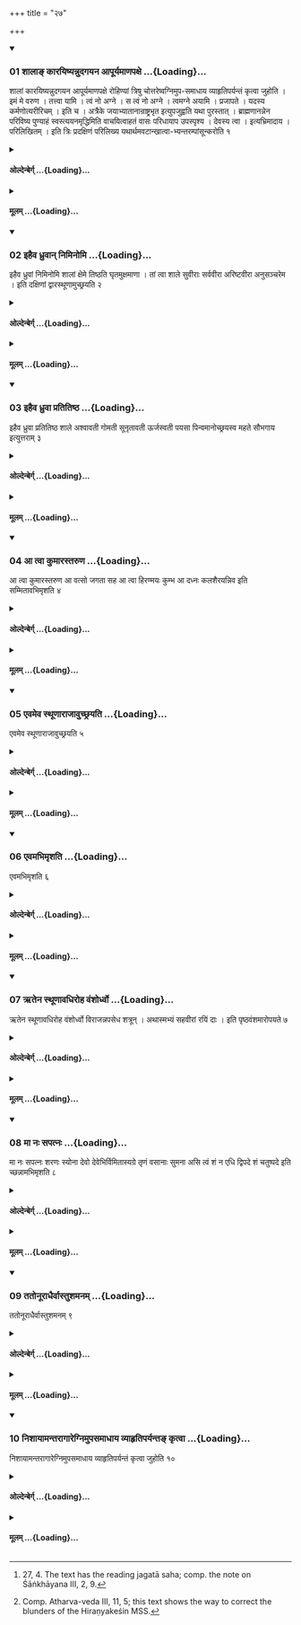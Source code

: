+++
title = "२७"

+++

<div class="js_include" includetitle="true" newlevelforh1="3" unfilled url="/vedAH_yajuH/taittirIyam/sUtram/hiraNyakeshI/gRhyam/vishvAsa-prastutiH/1/27/01_shAlA~N_kArayiShyannudagaya.md">
<details open><summary><h3>01 शालाङ् कारयिष्यन्नुदगयन आपूर्यमाणपक्षे ...{Loading}...</h3></summary>

शालां कारयिष्यन्नुदगयन आपूर्यमाणपक्षे रोहिण्यां त्रिषु चोत्तरेष्वग्निमुप-समाधाय व्याहृतिपर्यन्तं कृत्वा जुहोति । इमं मे वरुण । तत्त्वा यामि । त्वं नो अग्ने । स त्वं नो अग्ने । त्वमग्ने अयामि । प्रजापते । यदस्य कर्मणोत्यरीरिचम् । इति च । अत्रैके जयाभ्यातानान्राष्ट्रभृत इत्युपजुह्वति यथा पुरस्तात् । ब्राह्मणानन्नेन परिविष्य पुण्याहं स्वस्त्ययनमृद्धिमिति वाचयित्वाहतं वासः परिधायाप उपस्पृश्य । देवस्य त्वा । इत्यभ्रिमादाय । परिलिखितम् । इति त्रिः प्रदक्षिणं परिलिख्य यथार्थमवटान्खात्वा-भ्यन्तरम्पांसून्करोति १
</details>
</div>
<div class="js_include collapsed" newlevelforh1="4" title="ओल्देन्बेर्ग्" unfilled url="/vedAH_yajuH/taittirIyam/sUtram/hiraNyakeshI/gRhyam/oldenberg/1/27/01_shAlA~N_kArayiShyannudagaya.md">
<details><summary><h4>ओल्देन्बेर्ग् ...{Loading}...</h4></summary>

1. If he will have a house built, he should during the northerly course of the sun, in the time of the increasing moon, under the constellation Rohiṇī and under the three constellations designated as Uttara (Uttara-Phalgunī, Uttara-Aṣāḍhā, Uttara-Proṣṭhapadāḥ) put wood on the fire, perform the rites down to the Vyāhṛti oblations, and should sacrifice with (the verses), 'This, O Varuṇa' (&c. see I, 2, 8, 16, down to the end of the Sūtra). Then he serves food to the Brāhmaṇas and causes them to say, 'An auspicious day! Hail! Good luck!' he puts on a garment that has not yet been washed, touches water, takes a shovel with (the formula), 'On the impulse of the god Savitṛ' (Taitt. Saṃh. I, 3, 1, 1) draws lines thrice from the left to the right round (the places where the pits for the posts shall be dug) with (the formula), 'A line has been drawn' (Taitt. Saṃh. I, 3, 1, 1), digs the pits (in which the posts shall be erected) as it is fit, and casts the earth (dug out of those pits) towards the inside (of the building-ground).

</details>
</div>
<div class="js_include collapsed" newlevelforh1="4" title="मूलम्" unfilled url="/vedAH_yajuH/taittirIyam/sUtram/hiraNyakeshI/gRhyam/mUlam/1/27/01_shAlA~N_kArayiShyannudagaya.md">
<details><summary><h4>मूलम् ...{Loading}...</h4></summary>

शालां कारयिष्यन्नुदगयन आपूर्यमाणपक्षे रोहिण्यां त्रिषु चोत्तरेष्वग्निमुप-समाधाय व्याहृतिपर्यन्तं कृत्वा जुहोति । इमं मे वरुण । तत्त्वा यामि । त्वं नो अग्ने । स त्वं नो अग्ने । त्वमग्ने अयामि । प्रजापते । यदस्य कर्मणोत्यरीरिचम् । इति च । अत्रैके जयाभ्यातानान्राष्ट्रभृत इत्युपजुह्वति यथा पुरस्तात् । ब्राह्मणानन्नेन परिविष्य पुण्याहं स्वस्त्ययनमृद्धिमिति वाचयित्वाहतं वासः परिधायाप उपस्पृश्य । देवस्य त्वा । इत्यभ्रिमादाय । परिलिखितम् । इति त्रिः प्रदक्षिणं परिलिख्य यथार्थमवटान्खात्वा-भ्यन्तरम्पांसून्करोति १
</details>
</div>
<div class="js_include" includetitle="true" newlevelforh1="3" unfilled url="/vedAH_yajuH/taittirIyam/sUtram/hiraNyakeshI/gRhyam/vishvAsa-prastutiH/1/27/02_ihaiva_dhruvAn_niminomi.md">
<details open><summary><h3>02 इहैव ध्रुवान् निमिनोमि ...{Loading}...</h3></summary>

इहैव ध्रुवां निमिनोमि शालां क्षेमे तिष्ठति घृतमुक्षमाणा । तां त्वा शाले सुवीराः सर्ववीरा अरिष्टवीरा अनुसञ्चरेम । इति दक्षिणां द्वारस्थूणामुच्छ्रयति २
</details>
</div>
<div class="js_include collapsed" newlevelforh1="4" title="ओल्देन्बेर्ग्" unfilled url="/vedAH_yajuH/taittirIyam/sUtram/hiraNyakeshI/gRhyam/oldenberg/1/27/02_ihaiva_dhruvAn_niminomi.md">
<details><summary><h4>ओल्देन्बेर्ग् ...{Loading}...</h4></summary>

2. He erects the southern door-post with (the verse), 'Here I erect a firm house; it stands in peace, streaming ghee. Thus may we walk in thee, O house, blessed with heroes, with all heroes, with unharmed heroes;'

</details>
</div>
<div class="js_include collapsed" newlevelforh1="4" title="मूलम्" unfilled url="/vedAH_yajuH/taittirIyam/sUtram/hiraNyakeshI/gRhyam/mUlam/1/27/02_ihaiva_dhruvAn_niminomi.md">
<details><summary><h4>मूलम् ...{Loading}...</h4></summary>

इहैव ध्रुवां निमिनोमि शालां क्षेमे तिष्ठति घृतमुक्षमाणा । तां त्वा शाले सुवीराः सर्ववीरा अरिष्टवीरा अनुसञ्चरेम । इति दक्षिणां द्वारस्थूणामुच्छ्रयति २
</details>
</div>
<div class="js_include" includetitle="true" newlevelforh1="3" unfilled url="/vedAH_yajuH/taittirIyam/sUtram/hiraNyakeshI/gRhyam/vishvAsa-prastutiH/1/27/03_ihaiva_dhruvA_pratitiShTha.md">
<details open><summary><h3>03 इहैव ध्रुवा प्रतितिष्ठ ...{Loading}...</h3></summary>

इहैव ध्रुवा प्रतितिष्ठ शाले अश्वावती गोमती सूनृतावती ऊर्जस्वती पयसा पिन्वमानोच्छ्रयस्व महते सौभगाय इत्युत्तराम् ३
</details>
</div>
<div class="js_include collapsed" newlevelforh1="4" title="ओल्देन्बेर्ग्" unfilled url="/vedAH_yajuH/taittirIyam/sUtram/hiraNyakeshI/gRhyam/oldenberg/1/27/03_ihaiva_dhruvA_pratitiShTha.md">
<details><summary><h4>ओल्देन्बेर्ग् ...{Loading}...</h4></summary>

3. The northern (door-post) with (the verse), 'Stand here firmly, O house, rich in horses and cows, rich in delight; rich in sap, overflowing with milk be set up, for the sake of great happiness.'

</details>
</div>
<div class="js_include collapsed" newlevelforh1="4" title="मूलम्" unfilled url="/vedAH_yajuH/taittirIyam/sUtram/hiraNyakeshI/gRhyam/mUlam/1/27/03_ihaiva_dhruvA_pratitiShTha.md">
<details><summary><h4>मूलम् ...{Loading}...</h4></summary>

इहैव ध्रुवा प्रतितिष्ठ शाले अश्वावती गोमती सूनृतावती ऊर्जस्वती पयसा पिन्वमानोच्छ्रयस्व महते सौभगाय इत्युत्तराम् ३
</details>
</div>
<div class="js_include" includetitle="true" newlevelforh1="3" unfilled url="/vedAH_yajuH/taittirIyam/sUtram/hiraNyakeshI/gRhyam/vishvAsa-prastutiH/1/27/04_A_tvA_kumArastaruNa.md">
<details open><summary><h3>04 आ त्वा कुमारस्तरुण ...{Loading}...</h3></summary>

आ त्वा कुमारस्तरुण आ वत्सो जगता सह आ त्वा हिरण्मयः कुम्भ आ दध्नः कलशैरयन्निव इति सम्मितावभिमृशति ४
</details>
</div>
<div class="js_include collapsed" newlevelforh1="4" title="ओल्देन्बेर्ग्" unfilled url="/vedAH_yajuH/taittirIyam/sUtram/hiraNyakeshI/gRhyam/oldenberg/1/27/04_A_tvA_kumArastaruNa.md">
<details><summary><h4>ओल्देन्बेर्ग् ...{Loading}...</h4></summary>

4. [^1]  With (the verse), 'To thee (may) the young child (go), to thee the calf with its companion, to thee the golden cup; to thee may they go with pots of curds' - he touches the two posts, after they have been erected.


[^1]:  27, 4. The text has the reading jagatā saha; comp. the note on Śāṅkhāyana III, 2, 9.

</details>
</div>
<div class="js_include collapsed" newlevelforh1="4" title="मूलम्" unfilled url="/vedAH_yajuH/taittirIyam/sUtram/hiraNyakeshI/gRhyam/mUlam/1/27/04_A_tvA_kumArastaruNa.md">
<details><summary><h4>मूलम् ...{Loading}...</h4></summary>

आ त्वा कुमारस्तरुण आ वत्सो जगता सह आ त्वा हिरण्मयः कुम्भ आ दध्नः कलशैरयन्निव इति सम्मितावभिमृशति ४
</details>
</div>
<div class="js_include" includetitle="true" newlevelforh1="3" unfilled url="/vedAH_yajuH/taittirIyam/sUtram/hiraNyakeshI/gRhyam/vishvAsa-prastutiH/1/27/05_evameva_sthUNArAjAvuchChray.md">
<details open><summary><h3>05 एवमेव स्थूणाराजावुच्छ्रयति ...{Loading}...</h3></summary>

एवमेव स्थूणाराजावुच्छ्रयति ५
</details>
</div>
<div class="js_include collapsed" newlevelforh1="4" title="ओल्देन्बेर्ग्" unfilled url="/vedAH_yajuH/taittirIyam/sUtram/hiraNyakeshI/gRhyam/oldenberg/1/27/05_evameva_sthUNArAjAvuchChray.md">
<details><summary><h4>ओल्देन्बेर्ग् ...{Loading}...</h4></summary>

5. In the same way (Sūtras 2. 3) he erects the two chief posts,

</details>
</div>
<div class="js_include collapsed" newlevelforh1="4" title="मूलम्" unfilled url="/vedAH_yajuH/taittirIyam/sUtram/hiraNyakeshI/gRhyam/mUlam/1/27/05_evameva_sthUNArAjAvuchChray.md">
<details><summary><h4>मूलम् ...{Loading}...</h4></summary>

एवमेव स्थूणाराजावुच्छ्रयति ५
</details>
</div>
<div class="js_include" includetitle="true" newlevelforh1="3" unfilled url="/vedAH_yajuH/taittirIyam/sUtram/hiraNyakeshI/gRhyam/vishvAsa-prastutiH/1/27/06_evamabhimRshati.md">
<details open><summary><h3>06 एवमभिमृशति ...{Loading}...</h3></summary>

एवमभिमृशति ६
</details>
</div>
<div class="js_include collapsed" newlevelforh1="4" title="ओल्देन्बेर्ग्" unfilled url="/vedAH_yajuH/taittirIyam/sUtram/hiraNyakeshI/gRhyam/oldenberg/1/27/06_evamabhimRshati.md">
<details><summary><h4>ओल्देन्बेर्ग् ...{Loading}...</h4></summary>

6. And touches them as above (Sūtra 4).

</details>
</div>
<div class="js_include collapsed" newlevelforh1="4" title="मूलम्" unfilled url="/vedAH_yajuH/taittirIyam/sUtram/hiraNyakeshI/gRhyam/mUlam/1/27/06_evamabhimRshati.md">
<details><summary><h4>मूलम् ...{Loading}...</h4></summary>

एवमभिमृशति ६
</details>
</div>
<div class="js_include" includetitle="true" newlevelforh1="3" unfilled url="/vedAH_yajuH/taittirIyam/sUtram/hiraNyakeshI/gRhyam/vishvAsa-prastutiH/1/27/07_Rtena_sthUNAvadhiroha_vaMsh.md">
<details open><summary><h3>07 ऋतेन स्थूणावधिरोह वंशोर्ध्वो ...{Loading}...</h3></summary>

ऋतेन स्थूणावधिरोह वंशोर्ध्वो विराजन्नपसेध शत्रून् । अथास्मभ्यं सहवीरां रयिं दाः । इति पृष्ठवंशमारोपयते ७
</details>
</div>
<div class="js_include collapsed" newlevelforh1="4" title="ओल्देन्बेर्ग्" unfilled url="/vedAH_yajuH/taittirIyam/sUtram/hiraNyakeshI/gRhyam/oldenberg/1/27/07_Rtena_sthUNAvadhiroha_vaMsh.md">
<details><summary><h4>ओल्देन्बेर्ग् ...{Loading}...</h4></summary>

7. He fixes the beam of the roof on the posts with (the formula), 'Rightly ascend the post, O beam, erect, shining, drive off the enemies. Give us treasures and valiant sons.'

</details>
</div>
<div class="js_include collapsed" newlevelforh1="4" title="मूलम्" unfilled url="/vedAH_yajuH/taittirIyam/sUtram/hiraNyakeshI/gRhyam/mUlam/1/27/07_Rtena_sthUNAvadhiroha_vaMsh.md">
<details><summary><h4>मूलम् ...{Loading}...</h4></summary>

ऋतेन स्थूणावधिरोह वंशोर्ध्वो विराजन्नपसेध शत्रून् । अथास्मभ्यं सहवीरां रयिं दाः । इति पृष्ठवंशमारोपयते ७
</details>
</div>
<div class="js_include" includetitle="true" newlevelforh1="3" unfilled url="/vedAH_yajuH/taittirIyam/sUtram/hiraNyakeshI/gRhyam/vishvAsa-prastutiH/1/27/08_mA_naH_sapatnaH.md">
<details open><summary><h3>08 मा नः सपत्नः ...{Loading}...</h3></summary>

मा नः सपत्नः शरणः स्योना देवो देवेभिर्विमितास्यग्रे तृणं वसानाः सुमना असि त्वं शं न एधि द्विपदे शं चतुष्पदे इति च्छन्नामभिमृशति ८
</details>
</div>
<div class="js_include collapsed" newlevelforh1="4" title="ओल्देन्बेर्ग्" unfilled url="/vedAH_yajuH/taittirIyam/sUtram/hiraNyakeshI/gRhyam/oldenberg/1/27/08_mA_naH_sapatnaH.md">
<details><summary><h4>ओल्देन्बेर्ग् ...{Loading}...</h4></summary>

8. [^2]  When the house has got its roof, he touches it with (the verse),


[^2]:  Comp. Atharva-veda III, 11, 5; this text shows the way to correct the blunders of the Hiraṇyakeśin MSS.

'The consort of honour, a blissful refuge, a goddess, thou hast been erected by the gods in the beginning; clothed in grass, cheerful thou art; bring us bliss, to men and animals.'

</details>
</div>
<div class="js_include collapsed" newlevelforh1="4" title="मूलम्" unfilled url="/vedAH_yajuH/taittirIyam/sUtram/hiraNyakeshI/gRhyam/mUlam/1/27/08_mA_naH_sapatnaH.md">
<details><summary><h4>मूलम् ...{Loading}...</h4></summary>

मा नः सपत्नः शरणः स्योना देवो देवेभिर्विमितास्यग्रे तृणं वसानाः सुमना असि त्वं शं न एधि द्विपदे शं चतुष्पदे इति च्छन्नामभिमृशति ८
</details>
</div>
<div class="js_include" includetitle="true" newlevelforh1="3" unfilled url="/vedAH_yajuH/taittirIyam/sUtram/hiraNyakeshI/gRhyam/vishvAsa-prastutiH/1/27/09_tatonUrAdhairvAstushamanam.md">
<details open><summary><h3>09 ततोनूराधैर्वास्तुशमनम् ...{Loading}...</h3></summary>

ततोनूराधैर्वास्तुशमनम् ९
</details>
</div>
<div class="js_include collapsed" newlevelforh1="4" title="ओल्देन्बेर्ग्" unfilled url="/vedAH_yajuH/taittirIyam/sUtram/hiraNyakeshI/gRhyam/oldenberg/1/27/09_tatonUrAdhairvAstushamanam.md">
<details><summary><h4>ओल्देन्बेर्ग् ...{Loading}...</h4></summary>

9. Then, under the constellation Anurādhā, the ground (on which the house stands) is expiated (in the following way).

</details>
</div>
<div class="js_include collapsed" newlevelforh1="4" title="मूलम्" unfilled url="/vedAH_yajuH/taittirIyam/sUtram/hiraNyakeshI/gRhyam/mUlam/1/27/09_tatonUrAdhairvAstushamanam.md">
<details><summary><h4>मूलम् ...{Loading}...</h4></summary>

ततोनूराधैर्वास्तुशमनम् ९
</details>
</div>
<div class="js_include" includetitle="true" newlevelforh1="3" unfilled url="/vedAH_yajuH/taittirIyam/sUtram/hiraNyakeshI/gRhyam/vishvAsa-prastutiH/1/27/10_nishAyAmantarAgAregnimupasa.md">
<details open><summary><h3>10 निशायामन्तरागारेग्निमुपसमाधाय व्याहृतिपर्यन्तङ् कृत्वा ...{Loading}...</h3></summary>

निशायामन्तरागारेग्निमुपसमाधाय व्याहृतिपर्यन्तं कृत्वा जुहोति १०
</details>
</div>
<div class="js_include collapsed" newlevelforh1="4" title="ओल्देन्बेर्ग्" unfilled url="/vedAH_yajuH/taittirIyam/sUtram/hiraNyakeshI/gRhyam/oldenberg/1/27/10_nishAyAmantarAgAregnimupasa.md">
<details><summary><h4>ओल्देन्बेर्ग् ...{Loading}...</h4></summary>

10. By night he puts wood on the fire in an inner room (of the house), performs the rites down to the Vyāhṛti oblations, and sacrifices (with the following Mantras):





</details>
</div>
<div class="js_include collapsed" newlevelforh1="4" title="मूलम्" unfilled url="/vedAH_yajuH/taittirIyam/sUtram/hiraNyakeshI/gRhyam/mUlam/1/27/10_nishAyAmantarAgAregnimupasa.md">
<details><summary><h4>मूलम् ...{Loading}...</h4></summary>

निशायामन्तरागारेग्निमुपसमाधाय व्याहृतिपर्यन्तं कृत्वा जुहोति १०
</details>
</div>
